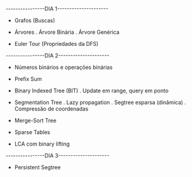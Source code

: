 ----------------DIA 1---------------------
- Grafos (Buscas)

- Árvores
  . Árvore Binária
  . Árvore Genérica

- Euler Tour (Propriedades da DFS)

----------------DIA 2---------------------
- Números binários e operações binárias
- Prefix Sum

- Binary Indexed Tree (BIT)
  . Update em range, query em ponto

- Segmentation Tree
  . Lazy propagation
  . Segtree esparsa (dinâmica)
  . Compressão de coordenadas

- Merge-Sort Tree

- Sparse Tables

- LCA com binary lifting

----------------DIA 3---------------------
- Persistent Segtree
